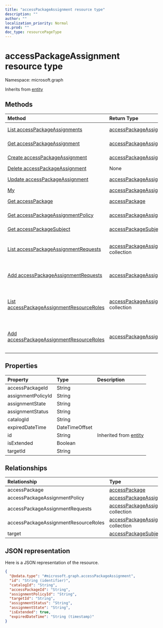 ```yaml
---
title: "accessPackageAssignment resource type"
description: ""
author: ""
localization_priority: Normal
ms.prod: ""
doc_type: resourcePageType
---
```


# accessPackageAssignment resource type


Namespace: microsoft.graph




Inherits from [entity](../resources/entity.md)

## Methods
|Method|Return Type|Description|
|:---|:---|:---|
|[List accessPackageAssignments](../api/accesspackageassignment-list.md)|[accessPackageAssignment](../resources/accesspackageassignment.md) collection|List properties and relationships of the [accessPackageAssignment](../resources/accesspackageassignment.md) objects.|
|[Get accessPackageAssignment](../api/accesspackageassignment-get.md)|[accessPackageAssignment](../resources/accesspackageassignment.md)|Read properties and relationships of the [accessPackageAssignment](../resources/accesspackageassignment.md) object.|
|[Create accessPackageAssignment](../api/accesspackageassignment-post-accesspackageassignments.md)|[accessPackageAssignment](../resources/accesspackageassignment.md)|Create a new [accessPackageAssignment](../resources/accesspackageassignment.md) object.|
|[Delete accessPackageAssignment](../api/accesspackageassignment-delete.md)|None|Deletes a [accessPackageAssignment](../resources/accesspackageassignment.md).|
|[Update accessPackageAssignment](../api/accesspackageassignment-update.md)|[accessPackageAssignment](../resources/accesspackageassignment.md)|Update the properties of a [accessPackageAssignment](../resources/accesspackageassignment.md) object.|
|[My](../api/accesspackageassignment-my.md)|[accessPackageAssignment](../resources/accesspackageassignment.md) collection||
|[Get accessPackage](../api/accesspackage-get.md)|[accessPackage](../resources/accesspackage.md)|Read properties and relationships of the [accessPackage](../resources/accesspackage.md) object.|
|[Get accessPackageAssignmentPolicy](../api/accesspackageassignmentpolicy-get.md)|[accessPackageAssignmentPolicy](../resources/accesspackageassignmentpolicy.md)|Read properties and relationships of the [accessPackageAssignmentPolicy](../resources/accesspackageassignmentpolicy.md) object.|
|[Get accessPackageSubject](../api/accesspackagesubject-get.md)|[accessPackageSubject](../resources/accesspackagesubject.md)|Read properties and relationships of the [accessPackageSubject](../resources/accesspackagesubject.md) object.|
|[List accessPackageAssignmentRequests](../api/accesspackageassignment-list-accesspackageassignmentrequests.md)|[accessPackageAssignmentRequest](../resources/accesspackageassignmentrequest.md) collection|Get the accessPackageAssignmentRequests from the accessPackageAssignmentRequests navigation property.|
|[Add accessPackageAssignmentRequests](../api/accesspackageassignment-post-accesspackageassignmentrequests.md)|[accessPackageAssignmentRequest](../resources/accesspackageassignmentrequest.md)|Add accessPackageAssignmentRequests by posting to the accessPackageAssignmentRequests collection.|
|[List accessPackageAssignmentResourceRoles](../api/accesspackageassignment-list-accesspackageassignmentresourceroles.md)|[accessPackageAssignmentResourceRole](../resources/accesspackageassignmentresourcerole.md) collection|Get the accessPackageAssignmentResourceRoles from the accessPackageAssignmentResourceRoles navigation property.|
|[Add accessPackageAssignmentResourceRoles](../api/accesspackageassignment-post-accesspackageassignmentresourceroles.md)|[accessPackageAssignmentResourceRole](../resources/accesspackageassignmentresourcerole.md)|Add accessPackageAssignmentResourceRoles by posting to the accessPackageAssignmentResourceRoles collection.|

## Properties
|Property|Type|Description|
|:---|:---|:---|
|accessPackageId|String||
|assignmentPolicyId|String||
|assignmentState|String||
|assignmentStatus|String||
|catalogId|String||
|expiredDateTime|DateTimeOffset||
|id|String| Inherited from [entity](../resources/entity.md)|
|isExtended|Boolean||
|targetId|String||

## Relationships
|Relationship|Type|Description|
|:---|:---|:---|
|accessPackage|[accessPackage](../resources/accesspackage.md)||
|accessPackageAssignmentPolicy|[accessPackageAssignmentPolicy](../resources/accesspackageassignmentpolicy.md)||
|accessPackageAssignmentRequests|[accessPackageAssignmentRequest](../resources/accesspackageassignmentrequest.md) collection||
|accessPackageAssignmentResourceRoles|[accessPackageAssignmentResourceRole](../resources/accesspackageassignmentresourcerole.md) collection||
|target|[accessPackageSubject](../resources/accesspackagesubject.md)||

## JSON representation
Here is a JSON representation of the resource.
<!-- {
  "blockType": "resource",
  "keyProperty": "id",
  "@odata.type": "microsoft.graph.accessPackageAssignment",
  "baseType": "microsoft.graph.entity",
  "openType": false
}
-->
``` json
{
  "@odata.type": "#microsoft.graph.accessPackageAssignment",
  "id": "String (identifier)",
  "catalogId": "String",
  "accessPackageId": "String",
  "assignmentPolicyId": "String",
  "targetId": "String",
  "assignmentStatus": "String",
  "assignmentState": "String",
  "isExtended": true,
  "expiredDateTime": "String (timestamp)"
}
```

